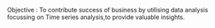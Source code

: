 Objective : To contribute success of business by utilising data analysis focussing on Time series analysis,to provide valuable insights.
